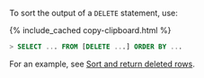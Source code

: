 To sort the output of a `DELETE` statement, use:

{% include_cached copy-clipboard.html %}
~~~ sql
> SELECT ... FROM [DELETE ...] ORDER BY ...
~~~

For an example, see [Sort and return deleted rows](delete.html#sort-and-return-deleted-rows).
